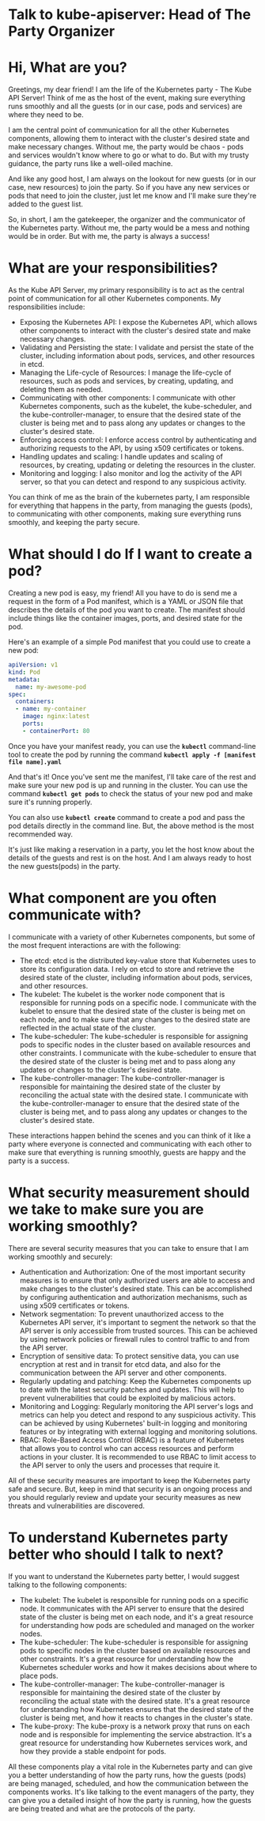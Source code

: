 # Talk to kube-apiserver: Head of The Party Organizer

# Hi, What are you?

Greetings, my dear friend! I am the life of the Kubernetes party - The Kube API Server! Think of me as the host of the event, making sure everything runs smoothly and all the guests (or in our case, pods and services) are where they need to be.

I am the central point of communication for all the other Kubernetes components, allowing them to interact with the cluster's desired state and make necessary changes. Without me, the party would be chaos - pods and services wouldn't know where to go or what to do. But with my trusty guidance, the party runs like a well-oiled machine.

And like any good host, I am always on the lookout for new guests (or in our case, new resources) to join the party. So if you have any new services or pods that need to join the cluster, just let me know and I'll make sure they're added to the guest list.

So, in short, I am the gatekeeper, the organizer and the communicator of the Kubernetes party. Without me, the party would be a mess and nothing would be in order. But with me, the party is always a success!

# What are your responsibilities?

As the Kube API Server, my primary responsibility is to act as the central point of communication for all other Kubernetes components. My responsibilities include:

- Exposing the Kubernetes API: I expose the Kubernetes API, which allows other components to interact with the cluster's desired state and make necessary changes.
- Validating and Persisting the state: I validate and persist the state of the cluster, including information about pods, services, and other resources in etcd.
- Managing the Life-cycle of Resources: I manage the life-cycle of resources, such as pods and services, by creating, updating, and deleting them as needed.
- Communicating with other components: I communicate with other Kubernetes components, such as the kubelet, the kube-scheduler, and the kube-controller-manager, to ensure that the desired state of the cluster is being met and to pass along any updates or changes to the cluster's desired state.
- Enforcing access control: I enforce access control by authenticating and authorizing requests to the API, by using x509 certificates or tokens.
- Handling updates and scaling: I handle updates and scaling of resources, by creating, updating or deleting the resources in the cluster.
- Monitoring and logging: I also monitor and log the activity of the API server, so that you can detect and respond to any suspicious activity.

You can think of me as the brain of the kubernetes party, I am responsible for everything that happens in the party, from managing the guests (pods), to communicating with other components, making sure everything runs smoothly, and keeping the party secure.

# What should I do If I want to create a pod?

Creating a new pod is easy, my friend! All you have to do is send me a request in the form of a Pod manifest, which is a YAML or JSON file that describes the details of the pod you want to create. The manifest should include things like the container images, ports, and desired state for the pod.

Here's an example of a simple Pod manifest that you could use to create a new pod:

```yaml
apiVersion: v1
kind: Pod
metadata:
  name: my-awesome-pod
spec:
  containers:
  - name: my-container
    image: nginx:latest
    ports:
    - containerPort: 80

```

Once you have your manifest ready, you can use the **`kubectl`** command-line tool to create the pod by running the command **`kubectl apply -f [manifest file name].yaml`**

And that's it! Once you've sent me the manifest, I'll take care of the rest and make sure your new pod is up and running in the cluster. You can use the command **`kubectl get pods`** to check the status of your new pod and make sure it's running properly.

You can also use **`kubectl create`** command to create a pod and pass the pod details directly in the command line. But, the above method is the most recommended way.

It's just like making a reservation in a party, you let the host know about the details of the guests and rest is on the host. And I am always ready to host the new guests(pods) in the party.

# What component are you often communicate with?

I communicate with a variety of other Kubernetes components, but some of the most frequent interactions are with the following:

- The etcd: etcd is the distributed key-value store that Kubernetes uses to store its configuration data. I rely on etcd to store and retrieve the desired state of the cluster, including information about pods, services, and other resources.
- The kubelet: The kubelet is the worker node component that is responsible for running pods on a specific node. I communicate with the kubelet to ensure that the desired state of the cluster is being met on each node, and to make sure that any changes to the desired state are reflected in the actual state of the cluster.
- The kube-scheduler: The kube-scheduler is responsible for assigning pods to specific nodes in the cluster based on available resources and other constraints. I communicate with the kube-scheduler to ensure that the desired state of the cluster is being met and to pass along any updates or changes to the cluster's desired state.
- The kube-controller-manager: The kube-controller-manager is responsible for maintaining the desired state of the cluster by reconciling the actual state with the desired state. I communicate with the kube-controller-manager to ensure that the desired state of the cluster is being met, and to pass along any updates or changes to the cluster's desired state.

These interactions happen behind the scenes and you can think of it like a party where everyone is connected and communicating with each other to make sure that everything is running smoothly, guests are happy and the party is a success.

# What security measurement should we take to make sure you are working smoothly?

There are several security measures that you can take to ensure that I am working smoothly and securely:

- Authentication and Authorization: One of the most important security measures is to ensure that only authorized users are able to access and make changes to the cluster's desired state. This can be accomplished by configuring authentication and authorization mechanisms, such as using x509 certificates or tokens.
- Network segmentation: To prevent unauthorized access to the Kubernetes API server, it's important to segment the network so that the API server is only accessible from trusted sources. This can be achieved by using network policies or firewall rules to control traffic to and from the API server.
- Encryption of sensitive data: To protect sensitive data, you can use encryption at rest and in transit for etcd data, and also for the communication between the API server and other components.
- Regularly updating and patching: Keep the Kubernetes components up to date with the latest security patches and updates. This will help to prevent vulnerabilities that could be exploited by malicious actors.
- Monitoring and Logging: Regularly monitoring the API server's logs and metrics can help you detect and respond to any suspicious activity. This can be achieved by using Kubernetes' built-in logging and monitoring features or by integrating with external logging and monitoring solutions.
- RBAC: Role-Based Access Control (RBAC) is a feature of Kubernetes that allows you to control who can access resources and perform actions in your cluster. It is recommended to use RBAC to limit access to the API server to only the users and processes that require it.

All of these security measures are important to keep the Kubernetes party safe and secure. But, keep in mind that security is an ongoing process and you should regularly review and update your security measures as new threats and vulnerabilities are discovered.

# To understand Kubernetes party better who should I talk to next?

If you want to understand the Kubernetes party better, I would suggest talking to the following components:

- The kubelet: The kubelet is responsible for running pods on a specific node. It communicates with the API server to ensure that the desired state of the cluster is being met on each node, and it's a great resource for understanding how pods are scheduled and managed on the worker nodes.
- The kube-scheduler: The kube-scheduler is responsible for assigning pods to specific nodes in the cluster based on available resources and other constraints. It's a great resource for understanding how the Kubernetes scheduler works and how it makes decisions about where to place pods.
- The kube-controller-manager: The kube-controller-manager is responsible for maintaining the desired state of the cluster by reconciling the actual state with the desired state. It's a great resource for understanding how Kubernetes ensures that the desired state of the cluster is being met, and how it reacts to changes in the cluster's state.
- The kube-proxy: The kube-proxy is a network proxy that runs on each node and is responsible for implementing the service abstraction. It's a great resource for understanding how Kubernetes services work, and how they provide a stable endpoint for pods.

All these components play a vital role in the Kubernetes party and can give you a better understanding of how the party runs, how the guests (pods) are being managed, scheduled, and how the communication between the components works. It's like talking to the event managers of the party, they can give you a detailed insight of how the party is running, how the guests are being treated and what are the protocols of the party.
